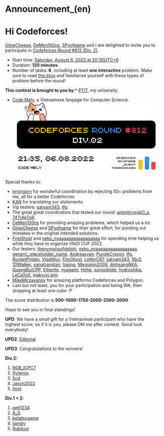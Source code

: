 # Announcement_(en)

Hi Codeforces!
==============

[GlowCheese](https://codeforces.com/profile/GlowCheese "Master GlowCheese"), [DeMen100ns](https://codeforces.com/profile/DeMen100ns "Specialist DeMen100ns"), [SPyofgame](https://codeforces.com/profile/SPyofgame "Expert SPyofgame") and I are delighted to invite you to participate in [Codeforces Round #812 (Div. 2)](https://codeforces.com/contests/1713).

 * Start time: [Saturday, August 6, 2022 at 20:35UTC+6](https://codeforces.com/https://www.timeanddate.com/worldclock/fixedtime.html?day=6&month=8&year=2022&hour=17&min=35&sec=0&p1=166)
* Duration: **120 minutes**.
* Number of tasks: **6**, including at least **one interactive** problem. Make sure to read [this blog](https://codeforces.com/blog/entry/45307) and familiarize yourself with these types of problem before the round!

 **This contest is brought to you by:*** [PTIT](https://codeforces.com/https://www.facebook.com/HocvienPTIT), my university.
* [Code Mely](https://codeforces.com/https://discord.gg/vKjE9xan), a Vietnamese fanpage for Computer Science.
![](images/99d5c1bba86ef08b28ef3349cd714587fc9036d0.png)

Special thanks to:

 * [errorgorn](https://codeforces.com/profile/errorgorn "International Grandmaster errorgorn") for wonderful coordination by rejecting 50+ problems from me, all for a better Codeforces.
* [KAN](https://codeforces.com/profile/KAN "Legendary Grandmaster KAN") for translating our statements.
* Vip testers: [satyam343](https://codeforces.com/profile/satyam343 "Candidate Master satyam343"), [tfg](https://codeforces.com/profile/tfg "Grandmaster tfg").
* The great great coordinators that tested our round: [antontrygubO_o](https://codeforces.com/profile/antontrygubO_o "International Grandmaster antontrygubO_o"), [74TrAkToR](https://codeforces.com/profile/74TrAkToR "Grandmaster 74TrAkToR").
* [DeMen100ns](https://codeforces.com/profile/DeMen100ns "Candidate Master DeMen100ns") for providing amazing problems, which helped us a lot.
* [GlowCheese](https://codeforces.com/profile/GlowCheese "Master GlowCheese") and [SPyofgame](https://codeforces.com/profile/SPyofgame "Expert SPyofgame") for their great effort, for pointing out mistakes in the original intended solutions.
* [_FireGhost_](https://codeforces.com/profile/_FireGhost_ "Master _FireGhost_") and [neko_nyaaaaaaaaaaaaaaaaa](https://codeforces.com/profile/neko_nyaaaaaaaaaaaaaaaaa "Grandmaster neko_nyaaaaaaaaaaaaaaaaa") for spending time helping us while they have to organize VNOI CUP 2022.
* Our testers: [thenymphsofdelphi](https://codeforces.com/profile/thenymphsofdelphi "International Grandmaster thenymphsofdelphi"), [neko_nyaaaaaaaaaaaaaaaaa](https://codeforces.com/profile/neko_nyaaaaaaaaaaaaaaaaa "Grandmaster neko_nyaaaaaaaaaaaaaaaaa"), [generic_placeholder_name](https://codeforces.com/profile/generic_placeholder_name "Grandmaster generic_placeholder_name"), [Andreasyan](https://codeforces.com/profile/Andreasyan "Grandmaster Andreasyan"), [PurpleCrayon](https://codeforces.com/profile/PurpleCrayon "Grandmaster PurpleCrayon"), [tfg](https://codeforces.com/profile/tfg "Grandmaster tfg"), [BucketPotato](https://codeforces.com/profile/BucketPotato "International Master BucketPotato"), [Vladithur](https://codeforces.com/profile/Vladithur "Master Vladithur"), [_FireGhost_](https://codeforces.com/profile/_FireGhost_ "Master _FireGhost_"), [LetterC67](https://codeforces.com/profile/LetterC67 "Master LetterC67"), [satyam343](https://codeforces.com/profile/satyam343 "Candidate Master satyam343"), [18o3](https://codeforces.com/profile/18o3 "Candidate Master 18o3"), [1DWalker](https://codeforces.com/profile/1DWalker "Candidate Master 1DWalker"), [vangtrangtan](https://codeforces.com/profile/vangtrangtan "Candidate Master vangtrangtan"), [haong](https://codeforces.com/profile/haong "Expert haong"), [Megumin2006](https://codeforces.com/profile/Megumin2006 "Expert Megumin2006"), [dinhsangBKA](https://codeforces.com/profile/dinhsangBKA "Expert dinhsangBKA"), [QuangBuiCPP](https://codeforces.com/profile/QuangBuiCPP "Expert QuangBuiCPP"), [Etherite](https://codeforces.com/profile/Etherite "Specialist Etherite"), [nyagami](https://codeforces.com/profile/nyagami "Specialist nyagami"), [Hehe](https://codeforces.com/profile/Hehe "Specialist Hehe"), [sonoobIdie](https://codeforces.com/profile/sonoobIdie "Pupil sonoobIdie"), [hydroshiba](https://codeforces.com/profile/hydroshiba "Pupil hydroshiba"), [LeCaToX](https://codeforces.com/profile/LeCaToX "Pupil LeCaToX"), [makyuri.ami](https://codeforces.com/profile/makyuri.ami "Pupil makyuri.ami").
* [MikeMirzayanov](https://codeforces.com/profile/MikeMirzayanov "Headquarters, MikeMirzayanov") for amazing platforms Codeforces and Polygon.
* Last but not least, you for your participation and being WA, then dropping at least one color :P

The score distribution is **500-1000-1750-2000-2500-3000**

Hope to see you in final standings!

**UPD**: We have a small gift for a Vietnamese participant who have the highest score, so if it is you, please DM me after contest. Good luck everybody!

**UPD2**: [Editorial](Tutorial_(en).md)

**UPD3**: Congratulations to the winners!

**Div.2:**

 1. [RGB_ICPC7](https://codeforces.com/profile/RGB_ICPC7 "Expert RGB_ICPC7")
2. [Xylenox](https://codeforces.com/profile/Xylenox "International Master Xylenox")
3. [5cd](https://codeforces.com/profile/5cd "Master 5cd")
4. [Jason2022](https://codeforces.com/profile/Jason2022 "Newbie Jason2022")
5. [Imot](https://codeforces.com/profile/Imot "Newbie Imot")

**Div.1 + 2:**

 1. [peti1234](https://codeforces.com/profile/peti1234 "International Grandmaster peti1234")
2. [A_G](https://codeforces.com/profile/A_G "Grandmaster A_G")
3. [kotatsugame](https://codeforces.com/profile/kotatsugame "International Grandmaster kotatsugame")
4. [jiangly](https://codeforces.com/profile/jiangly "Legendary Grandmaster jiangly")
5. [Rubikun](https://codeforces.com/profile/Rubikun "International Grandmaster Rubikun")
